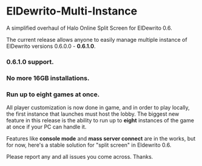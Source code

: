 # ElDewrito-Multi-Instance
A simplified overhaul of Halo Online Split Screen for ElDewrito 0.6.

The current release allows anyone to easily manage multiple instance of ElDewrito versions 0.6.0.0 - **0.6.1.0**.

### 0.6.1.0 support.
### No more 16GB installations.
### Run up to eight games at once.
All player customization is now done in game, and in order to play locally, the first instance that launches must host the lobby. The biggest new feature in this release is the ability to run up to **eight** instances of the game at once if your PC can handle it.

Features like **console mode** and **mass server connect** are in the works, but for now, here's a stable solution for "split screen" in Eldewrito 0.6.

Please report any and all issues you come across. Thanks.
